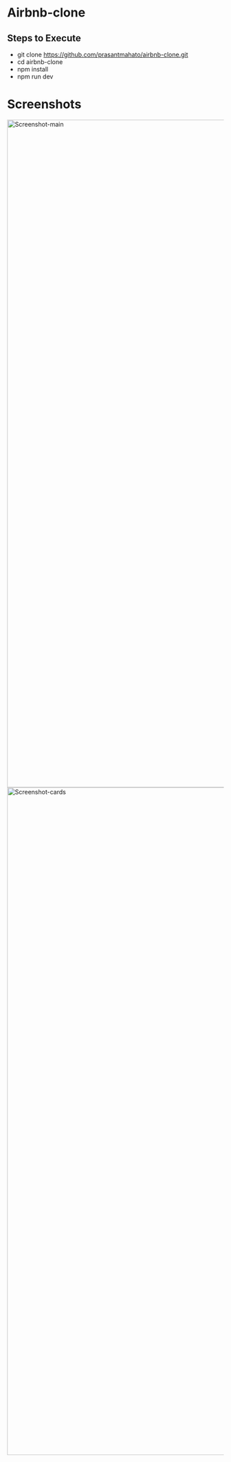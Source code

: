 # Airbnb-clone

## Steps to Execute
- git clone https://github.com/prasantmahato/airbnb-clone.git
- cd airbnb-clone
- npm install 
- npm run dev


# Screenshots

<img width="1552" alt="Screenshot-main" src="https://github.com/prasantmahato/airbnb-clone/assets/62459775/fb947c6d-5a9e-4bab-8414-f9dbc38980f3">

<img width="1552" alt="Screenshot-cards" src="https://github.com/prasantmahato/airbnb-clone/assets/62459775/851f393e-60dd-4ec2-bafe-78e7f8f77652">
